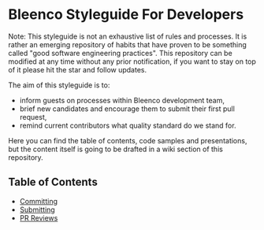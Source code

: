 # Bleenco Styleguide For Developers

Note: This styleguide is not an exhaustive list of rules and processes. It is rather an emerging repository of habits that have proven to be something called "good software engineering practices". This repository can be modified at any time without any prior notification, if you want to stay on top of it please hit the star and follow updates.

The aim of this styleguide is to:
* inform guests on processes within Bleenco development team,
* brief new candidates and encourage them to submit their first pull request,
* remind current contributors what quality standard do we stand for.

Here you can find the table of contents, code samples and presentations, but the content itself is going to be drafted in a wiki section of this repository.

## Table of Contents

- [Committing](COMMITTING.md)
- [Submitting](SUBMITTING.md)
- [PR Reviews](PR_REVIEWS.md)
